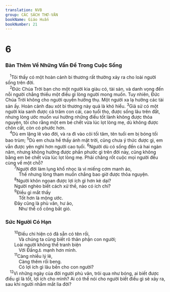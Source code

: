 ```yaml
---
translation: NVB
group: CÁC SÁCH THƠ-VĂN
bookName: Giáo Huấn 
bookNumber: 21
---
```


<div class="title"><h1>6</h1><h3>Bàn Thêm Về Những Vấn Đề Trong Cuộc Sống </h3></div>
<span class="verse tr_6_1"> <sup>1</sup>Tôi thấy có một hoàn cảnh bi thương rất thường xảy ra cho loài người sống trên đời. <br/></span>
<span class="verse tr_6_2"> <sup>2</sup>Đức Chúa Trời ban cho một người kia giàu có, tài sản, và danh vọng đến nỗi người chẳng thiếu một điều gì lòng người mong muốn. Tuy nhiên, Đức Chúa Trời không cho người quyền hưởng thụ. Một người xa lạ hưởng các tài sản ấy. Hoàn cảnh đau xót bi thương này quả là khó hiểu. </span>
<span class="verse tr_6_3"><sup>3</sup>Giả sử có một người kia sanh được cả trăm con cái, cao tuổi thọ, được sống lâu trên đất, nhưng lòng ước muốn vui hưởng những điều tốt lành không được thỏa nguyện, tôi cho rằng một em bé chết vừa lúc lọt lòng mẹ, dù không được chôn cất, còn có phước hơn. <br/></span>
<span class="verse tr_6_4"> <sup>4</sup>Dù em lặng lẽ vào đời, và ra đi vào cõi tối tăm, tên tuổi em bị bóng tối bao trùm; </span>
<span class="verse tr_6_5"><sup>5</sup>Dù em chưa hề thấy ánh mặt trời, cũng chưa ý thức được gì, em vẫn được yên nghỉ hơn người cao tuổi. </span>
<span class="verse tr_6_6"><sup>6</sup>Người dù có sống đến cả hai ngàn năm, nhưng không hưởng được phần phước gì trên đời này, cũng không bằng em bé chết vừa lúc lọt lòng mẹ. Phải chăng rốt cuộc mọi người đều cùng về một chỗ? <br/></span>
<span class="verse tr_6_7">  <sup>7</sup>Người đời làm lụng khổ nhọc là vì miếng cơm manh áo, <br/>   Thế nhưng lòng tham muốn chẳng bao giờ được thỏa nguyện. <br/></span>
<span class="verse tr_6_8">  <sup>8</sup>Người khôn ngoan được lợi ích gì hơn kẻ dại? <br/>  Người nghèo biết cách xử thế, nào có ích chi? <br/></span>
<span class="verse tr_6_9">  <sup>9</sup>Điều gì mắt thấy <br/>   Tốt hơn là mộng ước. <br/>  Đây cũng là phù vân, hư ảo, <br/>   Như thể cố công bắt gió. <br/></span>
<div class="title"><h3>Sức Người Có Hạn </h3></div>
<span class="verse tr_6_10">  <sup>10</sup>Điều chi hiện có đã sẵn có tên rồi, <br/>   Và chúng ta cũng biết rõ thân phận con người; <br/>  Loài người không thể tranh biện <br/>   Với Đấng<a data-toggle="tooltip" data-placement="bottom" title="Ctd: người">⚓</a> mạnh hơn mình. <br/></span>
<span class="verse tr_6_11">  <sup>11</sup>Càng nhiều lý lẽ, <br/>   Càng thêm rối beng. <br/>   Có lợi ích gì lâu bền cho con người? <br/></span>
<span class="verse tr_6_12"> <sup>12</sup>Vì những ngày của đời người phù vân, trôi qua như bóng, ai biết được điều gì là tốt, lợi ích cho mình? Ai có thể nói cho người biết điều gì sẽ xảy ra, sau khi người nhắm mắt lìa đời? <br/></span>
